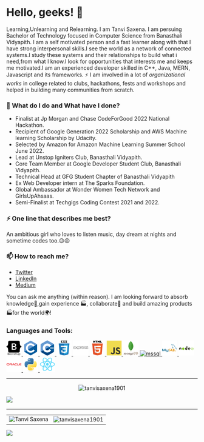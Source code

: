 # Hello, geeks! 👋

Learning,Unlearning and Relearning.
I am Tanvi Saxena. I am persuing Bachelor of Technology focused in Computer Science from Banasthali Vidyapith. I am a self motivated person and a fast learner along with that I have strong interpersonal skills.I see the world as a network of connected systems.I study these systems and their relationships to build what i need,from what I know.I look for opportunities that interests me and keeps me motivated.I am an experienced developer skilled in C++, Java, MERN, Javascript and its frameworks. ⚡ I am involved in a lot of *organizational works* in college related to clubs, hackathons, fests and workshops and helped in building many communities from scratch.

### 🌱 What do I do and What have I done? 
- Finalist at Jp Morgan and Chase CodeForGood 2022 National Hackathon.
- Recipient of Google Generation 2022 Scholarship and AWS Machine learning Scholarship by Udacity. 
- Selected by Amazon for Amazon Machine Learning Summer School June 2022.
- Lead at Unstop Igniters Club, Banasthali Vidyapith.
- Core Team Member at Google Developer Student Club, Banasthali Vidyapith.
- Technical Head at GFG Student Chapter of Banasthali Vidyapith
- Ex Web Developer intern at The Sparks Foundation.
- Global Ambassador at Wonder Women Tech Network and GirlsUpAhsaas.
- Semi-Finalist at Techgigs Coding Contest 2021 and 2022.

### ⚡ One line that describes me best? 
An ambitious girl who loves to listen music, day dream at nights and sometime codes too.😉😉

### 📫 How to reach me?
- [Twitter](https://twitter.com/TanviSaxena18)
- [LinkedIn](https://www.linkedin.com/in/tanvi-saxena-19t01/) 
- [Medium](https://medium.com/@tanvisaxena1901)


You can ask me anything (within reason). I am looking forward to absorb knowledge🧠,gain experience 🏭, collaborate🤝 and build amazing products 🏭for the world🌍!


<h3 align="left">Languages and Tools:</h3>
<p align="left"> <a href="https://getbootstrap.com" target="_blank" rel="noreferrer"> <img src="https://raw.githubusercontent.com/devicons/devicon/master/icons/bootstrap/bootstrap-plain-wordmark.svg" alt="bootstrap" width="40" height="40"/> </a> <a href="https://www.cprogramming.com/" target="_blank" rel="noreferrer"> <img src="https://raw.githubusercontent.com/devicons/devicon/master/icons/c/c-original.svg" alt="c" width="40" height="40"/> </a> <a href="https://www.w3schools.com/cpp/" target="_blank" rel="noreferrer"> <img src="https://raw.githubusercontent.com/devicons/devicon/master/icons/cplusplus/cplusplus-original.svg" alt="cplusplus" width="40" height="40"/> </a> <a href="https://www.w3schools.com/css/" target="_blank" rel="noreferrer"> <img src="https://raw.githubusercontent.com/devicons/devicon/master/icons/css3/css3-original-wordmark.svg" alt="css3" width="40" height="40"/> </a> <a href="https://expressjs.com" target="_blank" rel="noreferrer"> <img src="https://raw.githubusercontent.com/devicons/devicon/master/icons/express/express-original-wordmark.svg" alt="express" width="40" height="40"/> </a> <a href="https://www.w3.org/html/" target="_blank" rel="noreferrer"> <img src="https://raw.githubusercontent.com/devicons/devicon/master/icons/html5/html5-original-wordmark.svg" alt="html5" width="40" height="40"/> </a> <a href="https://developer.mozilla.org/en-US/docs/Web/JavaScript" target="_blank" rel="noreferrer"> <img src="https://raw.githubusercontent.com/devicons/devicon/master/icons/javascript/javascript-original.svg" alt="javascript" width="40" height="40"/> </a> <a href="https://www.mongodb.com/" target="_blank" rel="noreferrer"> <img src="https://raw.githubusercontent.com/devicons/devicon/master/icons/mongodb/mongodb-original-wordmark.svg" alt="mongodb" width="40" height="40"/> </a> <a href="https://www.microsoft.com/en-us/sql-server" target="_blank" rel="noreferrer"> <img src="https://www.svgrepo.com/show/303229/microsoft-sql-server-logo.svg" alt="mssql" width="40" height="40"/> </a> <a href="https://www.mysql.com/" target="_blank" rel="noreferrer"> <img src="https://raw.githubusercontent.com/devicons/devicon/master/icons/mysql/mysql-original-wordmark.svg" alt="mysql" width="40" height="40"/> </a> <a href="https://nodejs.org" target="_blank" rel="noreferrer"> <img src="https://raw.githubusercontent.com/devicons/devicon/master/icons/nodejs/nodejs-original-wordmark.svg" alt="nodejs" width="40" height="40"/> </a> <a href="https://www.oracle.com/" target="_blank" rel="noreferrer"> <img src="https://raw.githubusercontent.com/devicons/devicon/master/icons/oracle/oracle-original.svg" alt="oracle" width="40" height="40"/> </a> <a href="https://www.python.org" target="_blank" rel="noreferrer"> <img src="https://raw.githubusercontent.com/devicons/devicon/master/icons/python/python-original.svg" alt="python" width="40" height="40"/> </a><a href="https://www.react.org" target="_blank" rel="noreferrer"> <img src="https://raw.githubusercontent.com/devicons/devicon/master/icons/react/react-original.svg" alt="python" width="40" height="40"/> </a> </p>

</p>

<hr>

<div align="center">
<p><img align="center" src="https://github-readme-streak-stats.herokuapp.com/?user=tanvisaxena1901&theme=dark" alt="tanvisaxena1901" /></p>
</div>

[![](https://visitcount.itsvg.in/api?id=tanvisaxena1901&icon=0&color=0)](https://visitcount.itsvg.in)
<hr>

<table>
   <tr>
      <td><img src="https://github-readme-stats.vercel.app/api?username=tanvisaxena1901&include_all_commits=true&count_private=true&show_icons=true&line_height=24&title_color=1363DF&icon_color=47B5FF&text_color=DFF6FF&bg_color=0,000000,130F40" alt="Tanvi Saxena" />
        <td>
           <img align="center" src="https://github-readme-stats.vercel.app/api/top-langs/?username=tanvisaxena1901&show_icons=true&locale=en&layout=compact&title_color=7A7ADB&icon_color=2234AE&text_color=D3D3D3&bg_color=0,000000,130F40" alt="tanvisaxena1901" width="500" height="150"/>
    </td>
   </tr>
</table>
<p><kbd><img src="https://github-readme-activity-graph.cyclic.app/graph?username=tanvisaxena1901&theme=react-dark"></kbd></p>


